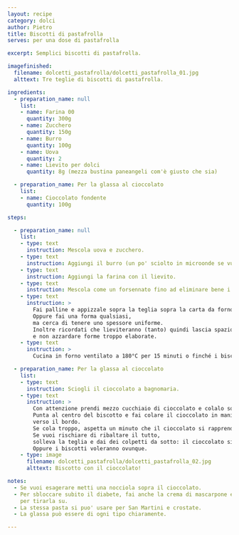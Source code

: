 ```yaml
---
layout: recipe
category: dolci
author: Pietro
title: Biscotti di pastafrolla
serves: per una dose di pastafrolla

excerpt: Semplici biscotti di pastafrolla.

imagefinished:
  filename: dolcetti_pastafrolla/dolcetti_pastafrolla_01.jpg
  alttext: Tre teglie di biscotti di pastafrolla.

ingredients:
  - preparation_name: null
    list:
    - name: Farina 00
      quantity: 300g
    - name: Zucchero
      quantity: 150g
    - name: Burro
      quantity: 100g
    - name: Uova
      quantity: 2
    - name: Lievito per dolci
      quantity: 8g (mezza bustina paneangeli com'è giusto che sia)

  - preparation_name: Per la glassa al cioccolato
    list:
    - name: Cioccolato fondente
      quantity: 100g

steps:

  - preparation_name: null
    list:
    - type: text
      instruction: Mescola uova e zucchero.
    - type: text
      instruction: Aggiungi il burro (un po' sciolto in microonde se vuoi).
    - type: text
      instruction: Aggiungi la farina con il lievito.
    - type: text
      instruction: Mescola come un forsennato fino ad eliminare bene i grumi.
    - type: text
      instruction: >
        Fai palline e appizzale sopra la teglia sopra la carta da forno.
        Oppure fai una forma qualsiasi,
        ma cerca di tenere uno spessore uniforme.
        Inoltre ricordati che lieviteranno (tanto) quindi lascia spazio tra i biscotti
        e non azzardare forme troppo elaborate.
    - type: text
      instruction: >
        Cucina in forno ventilato a 180°C per 15 minuti o finché i biscotti sono leggermente dorati.

  - preparation_name: Per la glassa al cioccolato
    list:
    - type: text
      instruction: Sciogli il cioccolato a bagnomaria.
    - type: text
      instruction: >
        Con attenzione prendi mezzo cucchiaio di cioccolato e colalo sopra un biscotto.
        Punta al centro del biscotto e fai colare il cioccolato in maniera uniforme
        verso il bordo.
        Se cola troppo, aspetta un minuto che il cioccolato si rapprenda un po'.
        Se vuoi rischiare di ribaltare il tutto,
        solleva la teglia e dai dei colpetti da sotto: il cioccolato si distenderà perfettamente.
        Oppure i biscotti voleranno ovunque.
    - type: image
      filename: dolcetti_pastafrolla/dolcetti_pastafrolla_02.jpg
      alttext: Biscotto con il cioccolato!

notes:
  - Se vuoi esagerare metti una nocciola sopra il cioccolato.
  - Per sbloccare subito il diabete, fai anche la crema di mascarpone e usa i biscotti
    per tirarla su.
  - La stessa pasta si puo' usare per San Martini e crostate.
  - La glassa può essere di ogni tipo chiaramente.

---
```


